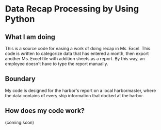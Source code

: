 # Data Recap Processing by Using Python

## What I am doing
This is a source code for easing a work of doing recap in Ms. Excel. This code is written to categorize data that has entered a month, then export another Ms. Excel file with addition sheets as a report. By this way, an employee doesn't have to type the report manually.

## Boundary
My code is designed for the harbor's report on a local harbormaster, where the data contains of every ship information that docked at the harbor.

## How does my code work?
(coming soon)
